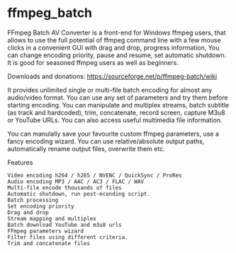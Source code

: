 # ffmpeg_batch

FFmpeg Batch AV Converter is a front-end for Windows ffmpeg users, that allows to use the full potential of ffmpeg command line 
with a few mouse clicks in a convenient GUI with drag and drop, progress information, You can change encoding priority, pause and 
resume, set automatic shutdown. It is good for seasoned ffmpeg users as well as beginners.

Downloads and donations: https://sourceforge.net/p/ffmpeg-batch/wiki

It provides unlimited single or multi-file batch encoding for almost any audio/video format. You can use any set of parameters 
and try them before starting encoding. You can manipulate and multiplex streams, batch subtitle (as track and hardcoded), 
trim, concatenate, record screen, capture M3u8 or YouTube URLs. You can also access useful multimedia file information.

You can manulally save your favourite custom ffmpeg parameters, use a fancy encoding wizard. You can use relative/absolute output 
paths, automatically rename output files, overwrite them etc.

Features

    Video encoding h264 / h265 / NVENC / QuickSync / ProRes
    Audio encoding MP3 / AAC / AC3 / FLAC / WAV
    Multi-file encode thousands of files
    Automatic shutdown, run post-econding script.
    Batch processing
    Set encoding priority
    Drag and drop
    Stream mapping and multiplex
    Batch download YouTube and m3u8 urls
    FFmpeg parameters wizard
    Filter files using different criteria.
    Trim and concatenate files
